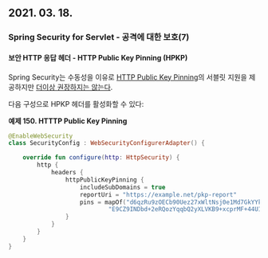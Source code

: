 ## 2021. 03. 18.

### Spring Security for Servlet - 공격에 대한 보호(7)

#### 보안 HTTP 응답 헤더 - HTTP Public Key Pinning (HPKP)

Spring Security는 수동성을 이유로 [HTTP Public Key Pinning][headers-hpkp]의 서블릿 지원을 제공하지만 [더이상 권장하지는 않는다][hpkp-deprecated].

다음 구성으로 HPKP 헤더를 활성화할 수 있다:

**예제 150. HTTTP Public Key Pinning**

```kotlin
@EnableWebSecurity
class SecurityConfig : WebSecurityConfigurerAdapter() {

    override fun configure(http: HttpSecurity) {
        http {
            headers {
                httpPublicKeyPinning {
                    includeSubDomains = true
                    reportUri = "https://example.net/pkp-report"
                    pins = mapOf("d6qzRu9zOECb90Uez27xWltNsj0e1Md7GkYYkVoZWmM=" to "sha256",
                            "E9CZ9INDbd+2eRQozYqqbQ2yXLVKB9+xcprMF+44U1g=" to "sha256")
                }
            }
        }
    }
}
```



[hpkp-deprecated]: https://docs.spring.io/spring-security/site/docs/5.4.1/reference/html5/#headers-hpkp-deprecated
[headers-hpkp]: https://docs.spring.io/spring-security/site/docs/5.4.1/reference/html5/#headers-hpkp